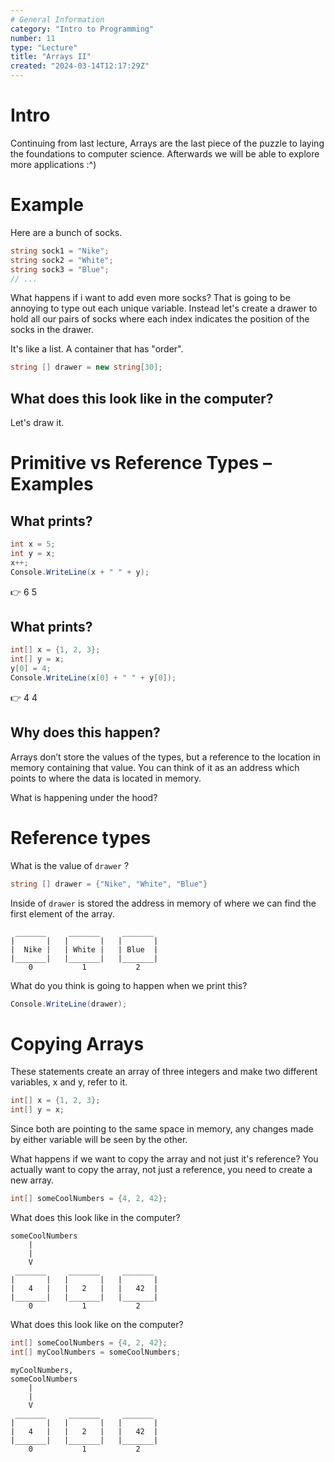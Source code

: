 ```yaml
---
# General Information
category: "Intro to Programming"
number: 11
type: "Lecture"
title: "Arrays II"
created: "2024-03-14T12:17:29Z"
---
```


# Intro

Continuing from last lecture, Arrays are the last piece of the puzzle to laying the foundations to computer science. Afterwards we will be able to explore more applications :^)

# Example

Here are a bunch of socks.

```cs
string sock1 = "Nike";
string sock2 = "White";
string sock3 = "Blue";
// ...
```

What happens if i want to add even more socks? That is going to be annoying to type out each unique variable. Instead let's create a drawer to hold all our pairs of socks where each index indicates the position of the socks in the drawer.

It's like a list. A container that has "order".

```cs
string [] drawer = new string[30];
```

## What does this look like in the computer?

Let's draw it.

# Primitive vs Reference Types – Examples

## What prints?

```cs
int x = 5;
int y = x;
x++;
Console.WriteLine(x + " " + y);
```

👉 6 5

## What prints?

```cs
int[] x = {1, 2, 3};
int[] y = x;
y[0] = 4;
Console.WriteLine(x[0] + " " + y[0]);
```

👉 4 4

## Why does this happen?

Arrays don’t store the values of the types, but a reference to the location in memory containing that value. You can think of it as an address which points to where the data is located in memory.

What is happening under the hood?

# Reference types

What is the value of `drawer` ?

```cs
string [] drawer = {"Nike", "White", "Blue"}
```

Inside of `drawer` is stored the address in memory of where we can find the first element of the array.

```text
 _______     _______     _______
|       |   |       |   |       |
|  Nike |   | White |   | Blue  |
|_______|   |_______|   |_______|
    0           1           2
```

What do you think is going to happen when we print this?

```cs
Console.WriteLine(drawer);
```

# Copying Arrays

These statements create an array of three integers and make two different variables, x and y, refer to it.

```cs
int[] x = {1, 2, 3};
int[] y = x;
```

Since both are pointing to the same space in memory, any changes made by either variable will be seen by the other.

What happens if we want to copy the array and not just it's reference? You actually want to copy the array, not just a reference, you need to create a new array.

```cs
int[] someCoolNumbers = {4, 2, 42};
```

What does this look like in the computer?

```text
someCoolNumbers
    |
    |
    V
 _______     _______     _______
|       |   |       |   |       |
|   4   |   |   2   |   |   42  |
|_______|   |_______|   |_______|
    0           1           2
```

What does this look like on the computer?

```cs
int[] someCoolNumbers = {4, 2, 42};
int[] myCoolNumbers = someCoolNumbers;
```

```text
myCoolNumbers,
someCoolNumbers
    |
    |
    V
 _______     _______     _______
|       |   |       |   |       |
|   4   |   |   2   |   |   42  |
|_______|   |_______|   |_______|
    0           1           2
```
